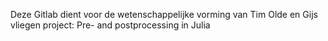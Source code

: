 Deze Gitlab dient voor de wetenschappelijke vorming van Tim Olde en Gijs vliegen
project: Pre- and postprocessing in Julia
